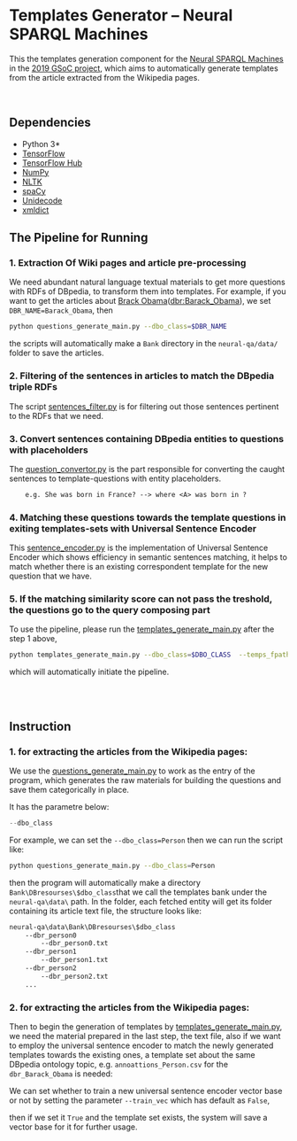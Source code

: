 # Templates Generator – Neural SPARQL Machines

This the templates generation component for the [Neural SPARQL Machines](https://github.com/StuartCHAN/neural-qa) in the [2019 GSoC project](https://stuartjchan.online/), which aims to automatically generate templates from the article extracted from the Wikipedia pages.

<br>

## Dependencies

- Python 3*
- [TensorFlow](https://www.tensorflow.org/beta/)
- [TensorFlow Hub](https://github.com/tensorflow/hub)
- [NumPy](http://www.numpy.org/)
- [NLTK](https://www.nltk.org/)
- [spaCy](https://spacy.io/)
- [Unidecode](https://pypi.org/project/Unidecode/)
- [xmldict](https://pypi.org/project/xmldict/)


## The Pipeline for Running 

### 1. Extraction Of Wiki pages and article pre-processing

We need abundant natural language textual materials to get more questions with RDFs of DBpedia, to transform them into templates.
For example, if you want to get the articles about [Brack Obama](https://en.wikipedia.org/wiki/Barack_Obama)([dbr:Barack_Obama](http://dbpedia.org/page/Barack_Obama)), we set `DBR_NAME=Barack_Obama`, then 

```bash
python questions_generate_main.py --dbo_class=$DBR_NAME
```

the scripts will automatically make a `Bank` directory in the `neural-qa/data/` folder to save the articles.

### 2. Filtering of the sentences in articles to match the DBpedia triple RDFs

The script [sentences_filter.py](https://github.com/StuartCHAN/neural-qa/blob/gsoc-stuart/templates_generator/sentences_filter.py) is for filtering out those sentences pertinent to the RDFs that we need.

### 3. Convert sentences containing DBpedia entities to questions with placeholders

The [question_convertor.py](https://github.com/StuartCHAN/neural-qa/blob/gsoc-stuart/templates_generator/question_convertor.py) is the part responsible for converting the caught sentences to template-questions with entity placeholders.

```txt
    e.g. She was born in France? --> where <A> was born in ?
```

### 4. Matching these questions towards the template questions in exiting templates-sets with Universal Sentence Encoder

This [sentence_encoder.py](https://github.com/StuartCHAN/neural-qa/blob/gsoc-stuart/templates_generator/vec_utils/sentence_encoder.py) is the implementation of Universal Sentence Encoder which shows efficiency in semantic sentences matching, it helps to match whether there is an existing correspondent template for the new question that we have.

### 5. If the matching similarity score can not pass the treshold, the questions go to the query composing part 
To use the pipeline, please run the [templates_generate_main.py](https://github.com/StuartCHAN/neural-qa/blob/gsoc-stuart/templates_generator/templates_generate_main.py) after the step 1 above,

```bash
python templates_generate_main.py --dbo_class=$DBO_CLASS  --temps_fpath=$EXISTING_TEMPLATES_FILE_PATH  --text_fpath=$TEXT_FILE_PATH  --ntriple_fpath=$NTRIPLES_FILE_PATH  --train_vec=$WHETHER_TO_TRAIN_THE_VECTOR  --vecpath=$FILE_PATH_THAT_SAVES_VECTORS   --temp_save_path=$FILE_PATH_SAVING_RESULTS 
```

which will automatically initiate the pipeline.

<br>
<br>

## Instruction

### 1. for extracting the articles from the Wikipedia pages:

We use the [questions_generate_main.py](https://github.com/StuartCHAN/neural-qa/blob/gsoc-stuart/templates_generator/questions_generate_main.py) to work as the entry of the program, which generates the raw materials for building the questions and save them categorically in place. 

It has the parametre below:

```python
--dbo_class
```

For example,
we can set the `--dbo_class=Person` then we can run the script like:

```bash
python questions_generate_main.py --dbo_class=Person
```

then the program will automatically make a directory `Bank\DBresourses\$dbo_class`that we call the templates bank under the `neural-qa\data\` path. In the folder, each fetched entity will get its folder containing its article text file, the structure looks like:

```bash
neural-qa\data\Bank\DBresourses\$dbo_class
    --dbr_person0
        --dbr_person0.txt
    --dbr_person1
        --dbr_person1.txt 
    --dbr_person2
        --dbr_person2.txt
    ...   
```

### 2. for extracting the articles from the Wikipedia pages:

Then to begin the generation of templates by [templates_generate_main.py](https://github.com/StuartCHAN/neural-qa/blob/gsoc-stuart/templates_generator/templates_generate_main.py), we need the material prepared in the last step, the text file, 
also if we want to employ the universal sentence encoder to match the newly generated templates towards the existing ones, 
a template set about the same DBpedia ontology topic, 
e.g. `annoattions_Person.csv` for the `dbr_Barack_Obama` is needed:

We can set whether to train a new universal sentence encoder vector base or not 
by setting the parameter `--train_vec` which has default as `False`,

then if we set it `True` and the template set exists,
the system will save a vector base for it for further usage.
